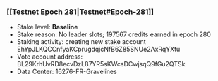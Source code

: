 ### [[Testnet Epoch 281|Testnet#Epoch-281]]
* Stake level: **Baseline**
* Stake reason: No leader slots; 197567 credits earned in epoch 280
* Staking activity: creating new stake account EhYpJLKQCCnfyaKCprugdqjcNfB6Z85SNUe2AxRqYXtu
* Vote account address: BL29KrhUvRD8ecvDzL87YR5sKWcsDCwjsqQ9fGu2QTSk
* Data Center: 16276-FR-Gravelines